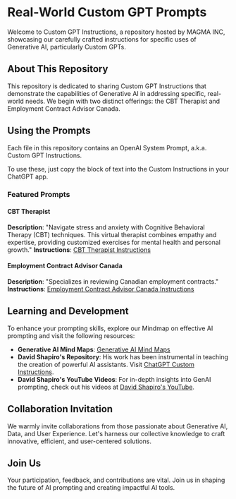 # Real-World Custom GPT Prompts

Welcome to Custom GPT Instructions, a repository hosted by MAGMA INC, showcasing our carefully crafted instructions for specific uses of Generative AI, particularly Custom GPTs.

## About This Repository

This repository is dedicated to sharing Custom GPT Instructions that demonstrate the capabilities of Generative AI in addressing specific, real-world needs. We begin with two distinct offerings: the CBT Therapist and Employment Contract Advisor Canada.

## Using the Prompts

Each file in this repository contains an OpenAI System Prompt, a.k.a. Custom GPT Instructions.

To use these, just copy the block of text into the Custom Instructions in your ChatGPT app.

### Featured Prompts

#### CBT Therapist
**Description**: "Navigate stress and anxiety with Cognitive Behavioral Therapy (CBT) techniques. This virtual therapist combines empathy and expertise, providing customized exercises for mental health and personal growth."
**Instructions**: [CBT Therapist Instructions](url-for-filename1.md)

#### Employment Contract Advisor Canada
**Description**: "Specializes in reviewing Canadian employment contracts."
**Instructions**: [Employment Contract Advisor Canada Instructions](hyperlink-to-file2.md)

## Learning and Development

To enhance your prompting skills, explore our Mindmap on effective AI prompting and visit the following resources:

- **Generative AI Mind Maps**: [Generative AI Mind Maps](https://github.com/dzivkovi/Generative-AI-Mind-Maps)
- **David Shapiro's Repository**: His work has been instrumental in teaching the creation of powerful AI assistants. Visit [ChatGPT Custom Instructions](https://github.com/daveshap/ChatGPT_Custom_Instructions/).
- **David Shapiro's YouTube Videos**: For in-depth insights into GenAI prompting, check out his videos at [David Shapiro's YouTube](https://www.youtube.com/watch?v=oILYjtbmLgc).

## Collaboration Invitation

We warmly invite collaborations from those passionate about Generative AI, Data, and User Experience. Let's harness our collective knowledge to craft innovative, efficient, and user-centered solutions.

## Join Us

Your participation, feedback, and contributions are vital. Join us in shaping the future of AI prompting and creating impactful AI tools.

